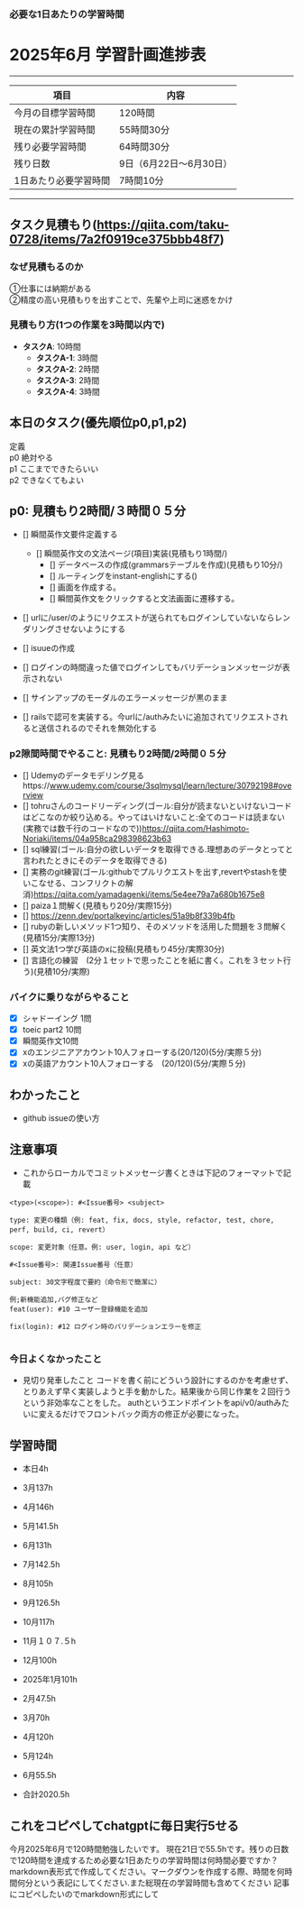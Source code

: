 ### 必要な1日あたりの学習時間

# 2025年6月 学習計画進捗表



---
| 項目                 | 内容                                 |
|----------------------|--------------------------------------|
| 今月の目標学習時間   | 120時間                              |
| 現在の累計学習時間   | 55時間30分                           |
| 残り必要学習時間     | 64時間30分                           |
| 残り日数             | 9日（6月22日～6月30日）              |
| 1日あたり必要学習時間| 7時間10分                            |

---







## タスク見積もり(https://qiita.com/taku-0728/items/7a2f0919ce375bbb48f7)
### なぜ見積もるのか   
①仕事には納期がある  
②精度の高い見積もりを出すことで、先輩や上司に迷惑をかけ

### 見積もり方(1つの作業を3時間以内で)
- **タスクA**: 10時間
  - **タスクA-1**: 3時間
  - **タスクA-2**: 2時間
  - **タスクA-3**: 2時間
  - **タスクA-4**: 3時間


## 本日のタスク(優先順位p0,p1,p2)
定義   
p0 絶対やる   
p1 ここまでできたらいい   
p2 できなくてもよい  


## **p0**: 見積もり2時間/３時間０５分
- [] 瞬間英作文要件定義する
  - [] 瞬間英作文の文法ページ(項目)実装(見積もり1時間/)
    - [] データベースの作成(grammarsテーブルを作成)(見積もり10分/)
    - [] ルーティングをinstant-englishにする()
    - [] 画面を作成する。
    - [] 瞬間英作文をクリックすると文法画面に遷移する。
- [] urlに/user/のようにリクエストが送られてもログインしていないならレンダリングさせないようにする 

- [] isuueの作成
 - [] ログインの時間違った値でログインしてもバリデーションメッセージが表示されない
 - [] サインアップのモーダルのエラーメッセージが黒のまま
 - [] railsで認可を実装する。今urlに/authみたいに追加されてリクエストされると送信されるのでそれを無効化する 





### **p2隙間時間でやること**: 見積もり2時間/2時間０５分

  - [] Udemyのデータモデリング見るhttps://www.udemy.com/course/3sqlmysql/learn/lecture/30792198#overview
  - [] tohruさんのコードリーディング(ゴール:自分が読まないといけないコードはどこなのか絞り込める。やってはいけないこと:全てのコードは読まない(実務では数千行のコードなので))https://qiita.com/Hashimoto-Noriaki/items/04a958ca298398623b63
  - [] sql練習(ゴール:自分の欲しいデータを取得できる.理想あのデータとってと言われたときにそのデータを取得できる)
  - [] 実務のgit練習(ゴール:githubでプルリクエストを出す,revertやstashを使いこなせる、コンフリクトの解消)https://qiita.com/yamadagenki/items/5e4ee79a7a680b1675e8
  - [] paiza１問解く(見積もり20分/実際15分)
  - [] https://zenn.dev/portalkeyinc/articles/51a9b8f339b4fb
  - [] rubyの新しいメソッド1つ知り、そのメソッドを活用した問題を３問解く(見積15分/実際13分)
  - [] 英文法1つ学び英語のxに投稿(見積もり45分/実際30分)
  - [] 言語化の練習　(2分１セットで思ったことを紙に書く。これを３セット行う)(見積10分/実際)

### バイクに乗りながらやること
- [x] シャドーイング 1問
- [x] toeic part2 10問
- [x] 瞬間英作文10問
- [x] xのエンジニアアカウント10人フォローする(20/120)(5分/実際５分)
- [x] xの英語アカウント10人フォローする　(20/120)(5分/実際５分)

## わかったこと
- github issueの使い方　
## 注意事項
- これからローカルでコミットメッセージ書くときは下記のフォーマットで記載
```
<type>(<scope>): #<Issue番号> <subject>

type: 変更の種類（例: feat, fix, docs, style, refactor, test, chore, perf, build, ci, revert）

scope: 変更対象（任意。例: user, login, api など）

#<Issue番号>: 関連Issue番号（任意）

subject: 30文字程度で要約（命令形で簡潔に）

例;新機能追加,バグ修正など
feat(user): #10 ユーザー登録機能を追加

fix(login): #12 ログイン時のバリデーションエラーを修正


```

### 今日よくなかったこと
- 見切り発車したこと
コードを書く前にどういう設計にするのかを考慮せず、とりあえず早く実装しようと手を動かした。結果後から同じ作業を２回行うという非効率なことをした。
authというエンドポイントをapi/v0/authみたいに変えるだけでフロントバック両方の修正が必要になった。


## 学習時間
  - 本日4h
  - 3月137h
  - 4月146h
  - 5月141.5h
  - 6月131h
  - 7月142.5h
  - 8月105h
  - 9月126.5h
  - 10月117h
  - 11月１０７.５h
  - 12月100h
  - 2025年1月101h
  - 2月47.5h
  - 3月70h
  - 4月120h
  - 5月124h
  - 6月55.5h

  - 合計2020.5h

 ## これをコピペしてchatgptに毎日実行5せる
今月2025年6月で120時間勉強したいです。
現在21日で55.5hです。残りの日数で120時間を達成するため必要な1日あたりの学習時間は何時間必要ですか？
markdown表形式で作成してください。マークダウンを作成する際、時間を何時間何分という表記にしてください.また総現在の学習時間も含めてください
記事にコピペしたいのでmarkdown形式にして
 

